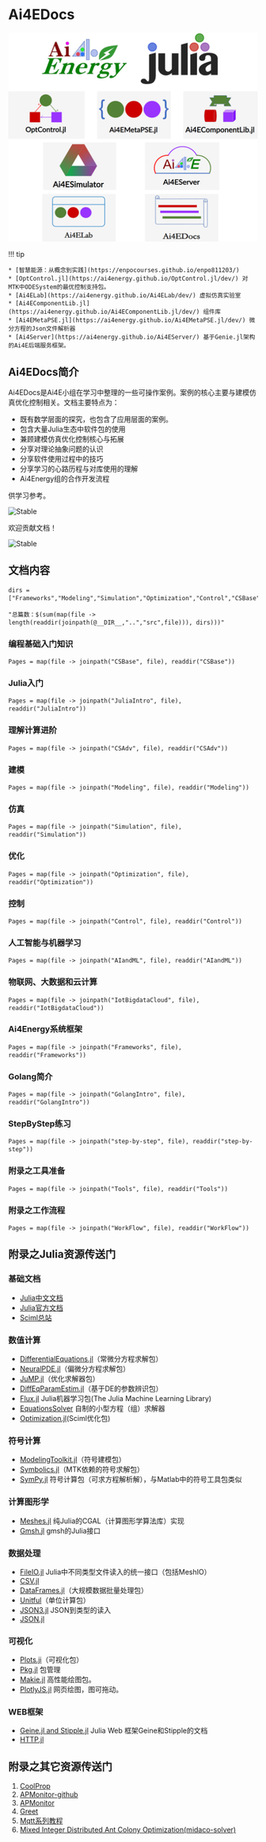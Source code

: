 # Ai4EDocs

![图 4](assets/index_picture.png)  

!!! tip

    * [智慧能源：从概念到实践](https://enpocourses.github.io/enpo811203/) 
    * [OptControl.jl](https://ai4energy.github.io/OptControl.jl/dev/) 对MTK中ODESystem的最优控制支持包。
    * [Ai4ELab](https://ai4energy.github.io/Ai4ELab/dev/) 虚拟仿真实验室
    * [Ai4EComponentLib.jl](https://ai4energy.github.io/Ai4EComponentLib.jl/dev/) 组件库
    * [Ai4EMetaPSE.jl](https://ai4energy.github.io/Ai4EMetaPSE.jl/dev/) 微分方程的Json文件解析器
    * [Ai4Server](https://ai4energy.github.io/Ai4EServer/) 基于Genie.jl架构的Ai4E后端服务框架。

## Ai4EDocs简介

Ai4EDocs是Ai4E小组在学习中整理的一些可操作案例。案例的核心主要与建模仿真优化控制相关。文档主要特点为：

* 既有数学层面的探究，也包含了应用层面的案例。
* 包含大量Julia生态中软件包的使用
* 兼顾建模仿真优化控制核心与拓展
* 分享对理论抽象问题的认识
* 分享软件使用过程中的技巧
* 分享学习的心路历程与对库使用的理解
* Ai4Energy组的合作开发流程

供学习参考。

![Stable](https://img.shields.io/badge/Docs-Updating...-blue.svg?style=flat-square)

欢迎贡献文档！

![Stable](https://img.shields.io/badge/Articles-Total_84-green.svg?style=flat-square)


## 文档内容

```@eval
dirs = ["Frameworks","Modeling","Simulation","Optimization","Control","CSBase","JuliaIntro","IotBigdataCloud","CSAdv","AIandML","Tools","WorkFlow"]

"总篇数：$(sum(map(file -> length(readdir(joinpath(@__DIR__,"..","src",file))), dirs)))"
```


### 编程基础入门知识

```@contents
Pages = map(file -> joinpath("CSBase", file), readdir("CSBase"))
```

### Julia入门

```@contents
Pages = map(file -> joinpath("JuliaIntro", file), readdir("JuliaIntro"))
```

### 理解计算进阶

```@contents
Pages = map(file -> joinpath("CSAdv", file), readdir("CSAdv"))
```

### 建模

```@contents
Pages = map(file -> joinpath("Modeling", file), readdir("Modeling"))
```

### 仿真

```@contents
Pages = map(file -> joinpath("Simulation", file), readdir("Simulation"))
```

### 优化

```@contents
Pages = map(file -> joinpath("Optimization", file), readdir("Optimization"))
```

### 控制

```@contents
Pages = map(file -> joinpath("Control", file), readdir("Control"))
```

### 人工智能与机器学习

```@contents
Pages = map(file -> joinpath("AIandML", file), readdir("AIandML"))
```

### 物联网、大数据和云计算

```@contents
Pages = map(file -> joinpath("IotBigdataCloud", file), readdir("IotBigdataCloud"))
```

### Ai4Energy系统框架

```@contents
Pages = map(file -> joinpath("Frameworks", file), readdir("Frameworks"))
```

### Golang简介

```@contents
Pages = map(file -> joinpath("GolangIntro", file), readdir("GolangIntro"))
```

### StepByStep练习

```@contents
Pages = map(file -> joinpath("step-by-step", file), readdir("step-by-step"))
```

### 附录之工具准备

```@contents
Pages = map(file -> joinpath("Tools", file), readdir("Tools"))
```

### 附录之工作流程

```@contents
Pages = map(file -> joinpath("WorkFlow", file), readdir("WorkFlow"))
```

## 附录之Julia资源传送门

### 基础文档

* [Julia中文文档](https://cn.julialang.org/)
* [Julia官方文档](https://julialang.org/)
* [Sciml总站](https://sciml.ai/)

### 数值计算

* [DifferentialEquations.jl](https://diffeq.sciml.ai/dev/)（常微分方程求解包）
* [NeuralPDE.jl](https://neuralpde.sciml.ai/stable/)（偏微分方程求解包）
* [JuMP.jl](https://jump.dev/JuMP.jl/stable/)（优化求解器包）
* [DiffEqParamEstim.jl](https://diffeqparamestim.sciml.ai/dev/)（基于DE的参数辨识包）
* [Flux.jl](https://fluxml.ai/Flux.jl/stable/) Julia机器学习包(The Julia Machine Learning Library)
* [EquationsSolver](https://jake484.github.io/EquationsSolver.jl/) 自制的小型方程（组）求解器
* [Optimization.jl](https://optimization.sciml.ai/stable/)(Sciml优化包)

### 符号计算

* [ModelingToolkit.jl](https://mtk.sciml.ai/stable/)（符号建模包）
* [Symbolics.jl](https://symbolics.juliasymbolics.org/dev/)（MTK依赖的符号求解包）
* [SymPy.jl](https://docs.juliahub.com/SymPy/KzewI/1.0.31/) 符号计算包（可求方程解析解），与Matlab中的符号工具包类似

### 计算图形学

* [Meshes.jl](https://juliageometry.github.io/Meshes.jl/stable/) 纯Julia的CGAL（计算图形学算法库）实现
* [Gmsh.jl](https://github.com/JuliaFEM/Gmsh.jl) gmsh的Julia接口

### 数据处理

* [FileIO.jl](https://github.com/JuliaIO/FileIO.jl) Julia中不同类型文件读入的统一接口（包括MeshIO）
* [CSV.jl](https://csv.juliadata.org/stable/)
* [DataFrames.jl](https://dataframes.juliadata.org/stable/)（大规模数据批量处理包）
* [Unitful](https://painterqubits.github.io/Unitful.jl/stable/)（单位计算包）
* [JSON3.jl](https://quinnj.github.io/JSON3.jl/stable/) JSON到类型的读入
* [JSON.jl](https://github.com/JuliaIO/JSON.jl)

### 可视化

* [Plots.ji](https://docs.juliaplots.org/dev/)（可视化包）
* [Pkg.jl](https://pkgdocs.julialang.org/v1/) 包管理
* [Makie.jl](https://docs.makie.org/stable/) 高性能绘图包。
* [PlotlyJS.jl](https://plotly.com/julia/) 网页绘图，图可拖动。

### WEB框架

* [Geine.jl and Stipple.jl](https://www.genieframework.com/) Julia Web 框架Geine和Stipple的文档
* [HTTP.jl](https://juliaweb.github.io/HTTP.jl/stable/)

## 附录之其它资源传送门

1. [CoolProp](http://www.coolprop.org/index.html)
2. [APMonitor-github](https://github.com/APMonitor/)
3. [APMonitor](http://apmonitor.com/)
4. [Greet](https://greet.es.anl.gov/)
5. [Mqtt系列教程](https://www.hangge.com/blog/cache/detail_2347.html)
6. [Mixed Integer Distributed Ant Colony Optimization(midaco-solver)](http://www.midaco-solver.com/)

